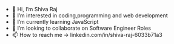 - 👋 Hi, I’m Shiva Raj
- 👀 I’m interested in coding,programming and web development
- 🌱 I’m currently learning JavaScript
- 💞️ I’m looking to collaborate on Software Engineer Roles
- 📫 How to reach me -> linkedin.com/in/shiva-raj-6033b71a3

<!---
ShivaRaj5/ShivaRaj5 is a ✨ special ✨ repository because its `README.md` (this file) appears on your GitHub profile.
You can click the Preview link to take a look at your changes.
--->

